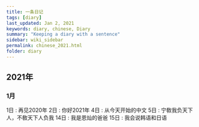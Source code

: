 ```yaml
---
title: 一条日记
tags: [diary]
last_updated: Jan 2, 2021
keywords: diary, chinese, Diary
summary: "Keeping a diary with a sentence"
sidebar: wiki_sidebar
permalink: chinese_2021.html
folder: diary
---
```


## 2021年

### 1月

1日 : 再见2020年
2日 : 你好2021年
4日 : 从今天开始的中文
5日 : 宁敎我负天下人，不敎天下人负我
14日 : 我是恩灿的爸爸
15日 : 我会说韩语和日语